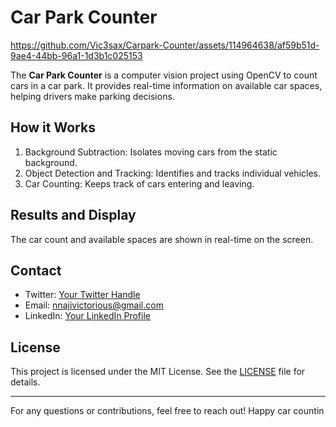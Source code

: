 # Car Park Counter

https://github.com/Vic3sax/Carpark-Counter/assets/114964638/af59b51d-9ae4-44bb-96a1-1d3b1c025153

The **Car Park Counter** is a computer vision project using OpenCV to count cars in a car park. It provides real-time information on available car spaces, helping drivers make parking decisions.

## How it Works

1. Background Subtraction: Isolates moving cars from the static background.
2. Object Detection and Tracking: Identifies and tracks individual vehicles.
3. Car Counting: Keeps track of cars entering and leaving.

## Results and Display

The car count and available spaces are shown in real-time on the screen.

## Contact

- Twitter: [Your Twitter Handle](https://twitter.com/SaxVictory)
- Email: nnajivictorious@gmail.com
- LinkedIn: [Your LinkedIn Profile](https://www.linkedin.com/in/victory-nnaji-8186231b7/)

## License

This project is licensed under the MIT License. See the [LICENSE](LICENSE) file for details.

---

For any questions or contributions, feel free to reach out! Happy car countin

